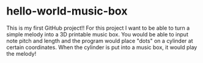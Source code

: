 # hello-world-music-box
This is my first GitHub project!! For this project I want to be able to turn a simple melody into a 3D printable music box. You would be able to input note pitch and length and the program would place "dots" on a cylinder at certain coordinates. When the cylinder is put into a music box, it would play the melody!
